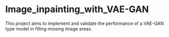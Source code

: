 # Image_inpainting_with_VAE-GAN
This project aims to implement and validate the performance of a VAE-GAN type model in filling missing image areas. 
